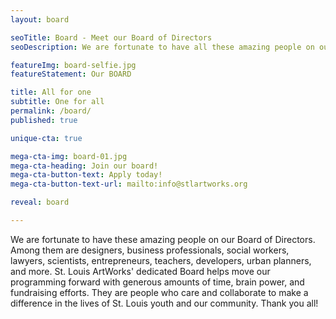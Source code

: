 ```yaml
---
layout: board

seoTitle: Board - Meet our Board of Directors
seoDescription: We are fortunate to have all these amazing people on our board!

featureImg: board-selfie.jpg
featureStatement: Our BOARD

title: All for one
subtitle: One for all
permalink: /board/
published: true

unique-cta: true

mega-cta-img: board-01.jpg
mega-cta-heading: Join our board!
mega-cta-button-text: Apply today!
mega-cta-button-text-url: mailto:info@stlartworks.org

reveal: board

---
```


We are fortunate to have these amazing people on our Board of Directors. Among them are designers, business professionals, social workers, lawyers, scientists, entrepreneurs, teachers, developers, urban planners, and more. St. Louis ArtWorks' dedicated Board helps move our programming forward with generous amounts of time, brain power, and fundraising efforts. They are people who care and collaborate to make a difference in the lives of St. Louis youth and our community. Thank you all!
